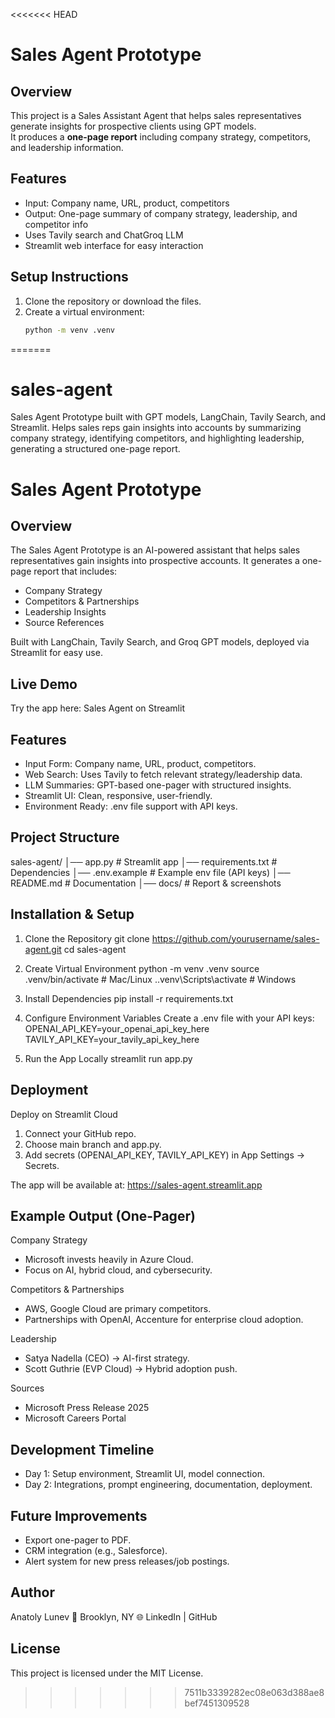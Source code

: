 <<<<<<< HEAD
# Sales Agent Prototype

## Overview
This project is a Sales Assistant Agent that helps sales representatives generate insights for prospective clients using GPT models.  
It produces a **one-page report** including company strategy, competitors, and leadership information.

## Features
- Input: Company name, URL, product, competitors
- Output: One-page summary of company strategy, leadership, and competitor info
- Uses Tavily search and ChatGroq LLM
- Streamlit web interface for easy interaction

## Setup Instructions

1. Clone the repository or download the files.
2. Create a virtual environment:
   ```bash
   python -m venv .venv
=======
# sales-agent

Sales Agent Prototype built with GPT models, LangChain, Tavily Search, and Streamlit. 
Helps sales reps gain insights into accounts by summarizing company strategy, identifying competitors, and highlighting leadership, generating a structured one-page report.

# Sales Agent Prototype

## Overview

The Sales Agent Prototype is an AI-powered assistant that helps sales representatives gain insights into prospective accounts.
It generates a one-page report that includes:

  - Company Strategy
  - Competitors & Partnerships
  - Leadership Insights
  - Source References

Built with LangChain, Tavily Search, and Groq GPT models, deployed via Streamlit for easy use.

## Live Demo

Try the app here: Sales Agent on Streamlit

## Features

  - Input Form: Company name, URL, product, competitors.
  - Web Search: Uses Tavily to fetch relevant strategy/leadership data.
  - LLM Summaries: GPT-based one-pager with structured insights.
  - Streamlit UI: Clean, responsive, user-friendly.
  - Environment Ready: .env file support with API keys.

## Project Structure

  sales-agent/
│── app.py              # Streamlit app
│── requirements.txt     # Dependencies
│── .env.example         # Example env file (API keys)
│── README.md            # Documentation
│── docs/                # Report & screenshots

## Installation & Setup
  
  1. Clone the Repository
     git clone https://github.com/yourusername/sales-agent.git
     cd sales-agent
  
  2. Create Virtual Environment
     python -m venv .venv
     source .venv/bin/activate   # Mac/Linux
     .\.venv\Scripts\activate    # Windows

  3. Install Dependencies
     pip install -r requirements.txt

  4. Configure Environment Variables
     Create a .env file with your API keys:
     OPENAI_API_KEY=your_openai_api_key_here
     TAVILY_API_KEY=your_tavily_api_key_here

  5. Run the App Locally
     streamlit run app.py

## Deployment

Deploy on Streamlit Cloud

  1. Connect your GitHub repo.
  2. Choose main branch and app.py.
  3. Add secrets (OPENAI_API_KEY, TAVILY_API_KEY) in App Settings → Secrets.

The app will be available at:
  https://sales-agent.streamlit.app

## Example Output (One-Pager)

Company Strategy
  - Microsoft invests heavily in Azure Cloud.
  - Focus on AI, hybrid cloud, and cybersecurity.

Competitors & Partnerships
  - AWS, Google Cloud are primary competitors.
  - Partnerships with OpenAI, Accenture for enterprise cloud adoption.

Leadership
  - Satya Nadella (CEO) → AI-first strategy.
  - Scott Guthrie (EVP Cloud) → Hybrid adoption push.

Sources
  - Microsoft Press Release 2025
  - Microsoft Careers Portal

## Development Timeline

  - Day 1: Setup environment, Streamlit UI, model connection.
  - Day 2: Integrations, prompt engineering, documentation, deployment.

## Future Improvements

  - Export one-pager to PDF.
  - CRM integration (e.g., Salesforce).
  - Alert system for new press releases/job postings.

##  Author

Anatoly Lunev
📍 Brooklyn, NY
🌐 LinkedIn | GitHub

## License

This project is licensed under the MIT License.

>>>>>>> 7511b3339282ec08e063d388ae8bef7451309528
